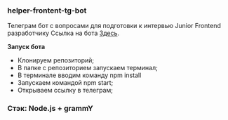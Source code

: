 ### helper-frontent-tg-bot
Телеграм бот с вопросами для подготовки к интервью Junior Frontend разработчику
Ссылка на бота [Здесь](https://t.me/JunFrontDevBot).

__Запуск бота__
- Клонируем репозиторий;
- В папке с репозиторием запускаем терминал;
- В терминале вводим команду npm install
- Запускаем командой npm start;
- Открываем ссылку в телеграм;


### Стэк: Node.js + grammY

